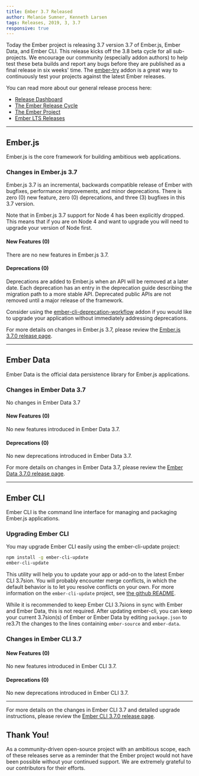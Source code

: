 ```yaml
---
title: Ember 3.7 Released
author: Melanie Sumner, Kenneth Larsen
tags: Releases, 2019, 3, 3.7
responsive: true
---
```


Today the Ember project is releasing 3.7 version 3.7 of Ember.js, Ember Data, and Ember CLI. This release kicks off the 3.8 beta cycle for all sub-projects. We encourage our community (especially addon authors) to help test these beta builds and report any bugs before they are published as a final release in six weeks' time. The [ember-try](https://github.com/ember-cli/ember-try) addon is a great way to continuously test your projects against the latest Ember releases.

You can read more about our general release process here:

- [Release Dashboard](http://emberjs.com/builds/)
- [The Ember Release Cycle](http://emberjs.com/blog/2013/09/06/new-ember-release-process.html)
- [The Ember Project](http://emberjs.com/blog/2015/06/16/ember-project-at-2-0.html)
- [Ember LTS Releases](http://emberjs.com/blog/2016/02/25/announcing-embers-first-lts.html)

---

## Ember.js

Ember.js is the core framework for building ambitious web applications.

### Changes in Ember.js 3.7
Ember.js 3.7 is an incremental, backwards compatible release of Ember with bugfixes, performance improvements, and minor deprecations. There is zero (0) new feature, zero (0) deprecations, and three (3) bugfixes in this 3.7 version.

Note that in Ember.js 3.7 support for Node 4 has been explicitly dropped. This means that if you are on Node 4 and want to upgrade you will need to upgrade your version of Node first.

#### New Features (0)

There are no new features in Ember.js 3.7.


#### Deprecations (0)

Deprecations are added to Ember.js when an API will be removed at a later date. Each deprecation has an entry in the deprecation guide describing the migration path to a more stable API. Deprecated public APIs are not removed until a major release of the framework.

Consider using the [ember-cli-deprecation-workflow](https://github.com/mixonic/ember-cli-deprecation-workflow) addon if you would like to upgrade your application without immediately addressing deprecations.

For more details on changes in Ember.js 3.7, please review the [Ember.js 3.7.0 release page](https://github.com/emberjs/ember.js/releases/tag/v3.7.0).

---

## Ember Data

Ember Data is the official data persistence library for Ember.js applications.

### Changes in Ember Data 3.7

No changes in Ember Data 3.7

#### New Features (0)

No new features introduced in Ember Data 3.7.

#### Deprecations (0)

No new deprecations introduced in Ember Data 3.7.


For more details on changes in Ember Data 3.7, please review the
[Ember Data 3.7.0 release page](https://github.com/emberjs/data/releases/tag/v3.7.0).

---

## Ember CLI

Ember CLI is the command line interface for managing and packaging Ember.js applications.

### Upgrading Ember CLI

You may upgrade Ember CLI easily using the ember-cli-update project:

```bash
npm install -g ember-cli-update
ember-cli-update
```

This utility will help you to update your app or add-on to the latest Ember CLI 3.7sion. You will probably encounter merge conflicts, in which the default behavior is to let you resolve conflicts on your own. For more information on the `ember-cli-update` project, see [the github README](https://github.com/ember-cli/ember-cli-update).

While it is recommended to keep Ember CLI 3.7sions in sync with Ember and Ember Data, this is not required. After updating ember-cli, you can keep your current 3.7sion(s) of Ember or Ember Data by editing `package.json` to re3.7t the changes to the lines containing `ember-source` and `ember-data`.

### Changes in Ember CLI 3.7

#### New Features (0)

No new features introduced in Ember CLI 3.7.


#### Deprecations (0)

No new deprecations introduced in Ember CLI 3.7.

---

For more details on the changes in Ember CLI 3.7 and detailed upgrade
instructions, please review the [Ember CLI  3.7.0 release page](https://github.com/ember-cli/ember-cli/releases/tag/v3.7.0).

## Thank You!

As a community-driven open-source project with an ambitious scope, each of these releases serve as a reminder that the Ember project would not have been possible without your continued support. We are extremely grateful to our contributors for their efforts.
